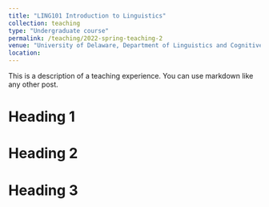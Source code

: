 ```yaml
---
title: "LING101 Introduction to Linguistics"
collection: teaching
type: "Undergraduate course"
permalink: /teaching/2022-spring-teaching-2
venue: "University of Delaware, Department of Linguistics and Cognitive Science"
location: 
---
```


This is a description of a teaching experience. You can use markdown like any other post.

Heading 1
======

Heading 2
======

Heading 3
======
